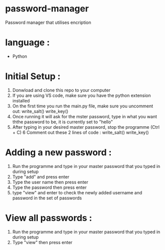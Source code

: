 # password-manager

Password manager that utilises encription

# language : 
- Python 


# Initial Setup : 
1. Donwload and clone this repo to your computer
2. If you are using VS code, make sure you have the python extension installed
3. On the first time you run the main.py file, make sure you uncomment out:   write_salt()
write_key()
4. Once running it will ask for the mster password, type in what you want ththe password to be, it is currently set to "hello"
5. After typing in your desired master password, stop the programme (Ctrl + C)
6 Comment out these 2 lines of code : 
write_salt()
write_key()

# Adding a new password : 
1. Run the programme and type in your master password that you typed in during setup
2. Type "add" and press enter
3. Type the user name then press enter
4. Type the password then press enter
5. type "view" and enter to check the newly added username and password in the set of passwords 

# View all passwords : 
1. Run the programme and type in your master password that you typed in during setup
2. Type "view" then press enter




